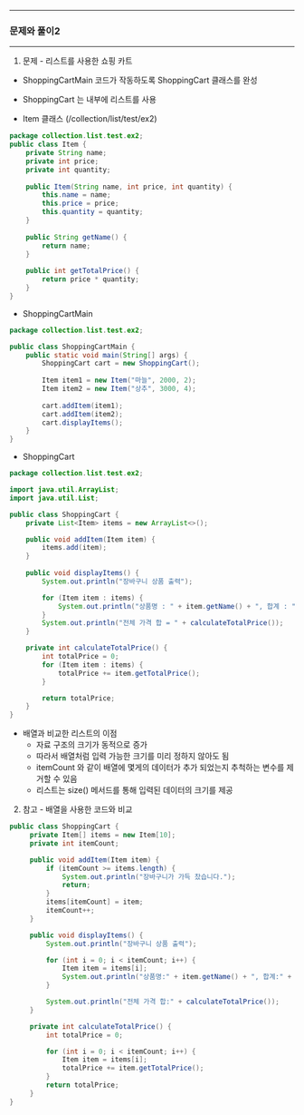 -----
### 문제와 풀이2
-----
1. 문제 - 리스트를 사용한 쇼핑 카트
  - ShoppingCartMain 코드가 작동하도록 ShoppingCart 클래스를 완성
  - ShoppingCart 는 내부에 리스트를 사용

  - Item 클래스 (/collection/list/test/ex2)
```java
package collection.list.test.ex2;
public class Item {
    private String name;
    private int price;
    private int quantity;
    
    public Item(String name, int price, int quantity) {
        this.name = name;
        this.price = price;
        this.quantity = quantity;
    }
    
    public String getName() {
        return name;
    }
    
    public int getTotalPrice() {
        return price * quantity;
    }
}
```
  - ShoppingCartMain
```java
package collection.list.test.ex2;

public class ShoppingCartMain {
    public static void main(String[] args) {
        ShoppingCart cart = new ShoppingCart();
        
        Item item1 = new Item("마늘", 2000, 2);
        Item item2 = new Item("상추", 3000, 4);
        
        cart.addItem(item1);
        cart.addItem(item2);
        cart.displayItems();
    }
}
```
  - ShoppingCart
```java
package collection.list.test.ex2;

import java.util.ArrayList;
import java.util.List;

public class ShoppingCart {
    private List<Item> items = new ArrayList<>();

    public void addItem(Item item) {
        items.add(item);
    }
    
    public void displayItems() {
        System.out.println("장바구니 상품 출력");

        for (Item item : items) {
            System.out.println("상품명 : " + item.getName() + ", 합계 : " + item.getTotalPrice());
        }
        System.out.println("전체 가격 합 = " + calculateTotalPrice());
    }

    private int calculateTotalPrice() {
        int totalPrice = 0;
        for (Item item : items) {
            totalPrice += item.getTotalPrice();
        }

        return totalPrice;
    }
}
```

  - 배열과 비교한 리스트의 이점
    + 자료 구조의 크기가 동적으로 증가
    + 따라서 배열처럼 입력 가능한 크기를 미리 정하지 않아도 됨
    + itemCount 와 같이 배열에 몇게의 데이터가 추가 되었는지 추척하는 변수를 제거할 수 있음
    + 리스트는 size() 메서드를 통해 입력된 데이터의 크기를 제공

2. 참고 - 배열을 사용한 코드와 비교
```java
public class ShoppingCart {
     private Item[] items = new Item[10];
     private int itemCount;

     public void addItem(Item item) {
         if (itemCount >= items.length) {
             System.out.println("장바구니가 가득 찼습니다.");
             return;
         }
         items[itemCount] = item;
         itemCount++;
     }

     public void displayItems() {
         System.out.println("장바구니 상품 출력");

         for (int i = 0; i < itemCount; i++) {
             Item item = items[i];
             System.out.println("상품명:" + item.getName() + ", 합계:" + item.getTotalPrice());
         }

         System.out.println("전체 가격 합:" + calculateTotalPrice());
     }

     private int calculateTotalPrice() {
         int totalPrice = 0;

         for (int i = 0; i < itemCount; i++) {
             Item item = items[i];
             totalPrice += item.getTotalPrice();
         }
         return totalPrice;
     }
}
```
